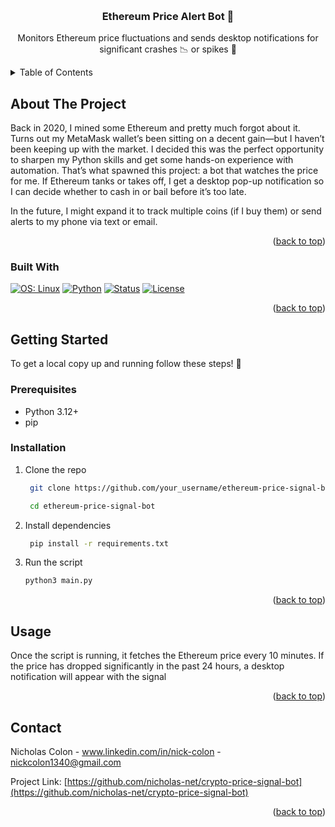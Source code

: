<a id="readme-top"></a>

<!-- PROJECT LOGO -->
<br />

<h3 align="center">Ethereum Price Alert Bot 🚨</h3>

  <p align="center">
    Monitors Ethereum price fluctuations and sends desktop notifications for significant crashes 📉 or spikes 🚀
</div>



<!-- TABLE OF CONTENTS -->
<details>
  <summary>Table of Contents</summary>
  <ol>
    <li>
      <a href="#about-the-project">About The Project</a>
      <ul>
        <li><a href="#built-with">Built With</a></li>
      </ul>
    </li>
    <li>
      <a href="#getting-started">Getting Started</a>
      <ul>
        <li><a href="#prerequisites">Prerequisites</a></li>
        <li><a href="#installation">Installation</a></li>
      </ul>
    </li>
    <li><a href="#usage">Usage</a></li>
    <li><a href="#contact">Contact</a></li>
  </ol>
</details>



<!-- ABOUT THE PROJECT -->
## About The Project

Back in 2020, I mined some Ethereum and pretty much forgot about it. Turns out my MetaMask wallet’s been sitting on a decent gain—but I haven’t been keeping up with the market. I decided this was the perfect opportunity to sharpen my Python skills and get some hands-on experience with automation. That’s what spawned this project: a bot that watches the price for me. If Ethereum tanks or takes off, I get a desktop pop-up notification so I can decide whether to cash in or bail before it’s too late.

In the future, I might expand it to track multiple coins (if I buy them) or send alerts to my phone via text or email.


<p align="right">(<a href="#readme-top">back to top</a>)</p>



### Built With

[![OS: Linux][Linux-badge]][Linux-url]
[![Python][Python-badge]][Python-url]
[![Status][Status-badge]][Status-url]
[![License][License-badge]][License-url]

<p align="right">(<a href="#readme-top">back to top</a>)</p>



<!-- GETTING STARTED -->
## Getting Started

To get a local copy up and running follow these steps! 📝

### Prerequisites
* Python 3.12+
* pip

### Installation
 
1. Clone the repo
   
   ```sh
    git clone https://github.com/your_username/ethereum-price-signal-bot.git
   
    cd ethereum-price-signal-bot

   ```
3. Install dependencies
   
   ```sh
    pip install -r requirements.txt

    ```
4. Run the script

    ```sh
    python3 main.py
    ```
    
<p align="right">(<a href="#readme-top">back to top</a>)</p>



<!-- USAGE EXAMPLES -->
## Usage

Once the script is running, it fetches the Ethereum price every 10 minutes. If the price has dropped significantly in the past 24 hours, a desktop notification will appear with the signal 


<p align="right">(<a href="#readme-top">back to top</a>)</p>

<!-- CONTACT -->
## Contact

Nicholas Colon - www.linkedin.com/in/nick-colon - nickcolon1340@gmail.com

Project Link: [https://github.com/nicholas-net/crypto-price-signal-bot](https://github.com/nicholas-net/crypto-price-signal-bot)

<p align="right">(<a href="#readme-top">back to top</a>)</p>

<!-- MARKDOWN LINKS & IMAGES -->
<!-- https://www.markdownguide.org/basic-syntax/#reference-style-links -->
[linkedin-shield]: https://img.shields.io/badge/-LinkedIn-black.svg?style=for-the-badge&logo=linkedin&colorB=555
[linkedin-url]: https://linkedin.com/in/linkedin_username
[product-screenshot]: images/screenshot.png
[Python-badge]: https://img.shields.io/badge/Python-3776AB?style=for-the-badge&logo=python&logoColor=white
[Python-url]: https://www.python.org
[Linux-badge]: https://img.shields.io/badge/OS-Linux-FCC624?style=for-the-badge&logo=linux&logoColor=black
[Linux-url]: https://www.linux.org/
[Status-badge]: https://img.shields.io/badge/status-active-brightgreen?style=for-the-badge
[Status-url]: #

[License-badge]: https://img.shields.io/badge/license-MIT-green?style=for-the-badge
[License-url]: https://opensource.org/licenses/MIT




